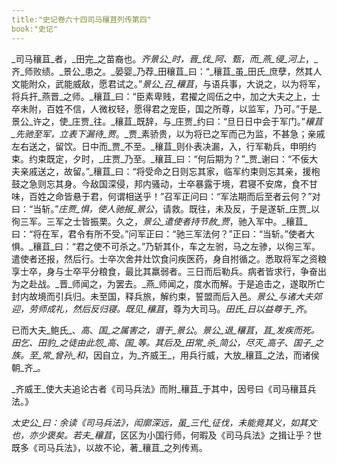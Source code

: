 ```yaml
---
title:"史记卷六十四司马穰苴列传第四"
book:"史记"
---
```

_司马穰苴_者，_田完_之苗裔也。_齐景公_时，_晋_伐_阿_、_甄_，而_燕_侵_河上_，_齐_师败绩。_景公_患之。_晏婴_乃荐_田穰苴_曰：“_穰苴_虽_田氏_庶孽，然其人文能附众，武能威敌，愿君试之。”_景公_召_穰苴_，与语兵事，大说之，以为将军，将兵扞_燕晋_之师。_穰苴_曰：“臣素卑贱，君擢之闾伍之中，加之大夫之上，士卒未附，百姓不信，人微权轻，愿得君之宠臣，国之所尊，以监军，乃可。”于是_景公_许之，使_庄贾_往。_穰苴_既辞，与_庄贾_约曰：“旦日日中会于军门。”_穰苴_先驰至军，立表下漏待_贾_。_贾_素骄贵，以为将已之军而己为监，不甚急；亲戚左右送之，留饮。日中而_贾_不至。_穰苴_则仆表决漏，入，行军勒兵，申明约束。约束既定，夕时，_庄贾_乃至。_穰苴_曰：“何后期为？”_贾_谢曰：“不佞大夫亲戚送之，故留。”_穰苴_曰：“将受命之日则忘其家，临军约束则忘其亲，援枹鼓之急则忘其身。今敌国深侵，邦内骚动，士卒暴露于境，君寝不安席，食不甘味，百姓之命皆悬于君，何谓相送乎！”召军正问曰：“军法期而后至者云何？”对曰：“当斩。”_庄贾_惧，使人驰报_景公_，请救。既往，未及反，于是遂斩_庄贾_以徇三军。三军之士皆振栗。久之，_景公_遣使者持节赦_贾_，驰入军中。_穰苴_曰：“将在军，君令有所不受。”问军正曰：“驰三军法何？”正曰：“当斩。”使者大惧。_穰苴_曰：“君之使不可杀之。”乃斩其仆，车之左驸，马之左骖，以徇三军。遣使者还报，然后行。士卒次舍井灶饮食问疾医药，身自拊循之。悉取将军之资粮享士卒，身与士卒平分粮食，最比其羸弱者。三日而后勒兵。病者皆求行，争奋出为之赴战。_晋_师闻之，为罢去。_燕_师闻之，度水而解。于是追击之，遂取所亡封内故境而引兵归。未至国，释兵旅，解约束，誓盟而后入邑。_景公_与诸大夫郊迎，劳师成礼，然后反归寝。既见_穰苴_，尊为大司马。_田氏_日以益尊于_齐_。

已而大夫_鲍氏_、_高_、_国_之属害之，谮于_景公_。_景公_退_穰苴_，_苴_发疾而死。_田乞_、_田豹_之徒由此怨_高_、_国_等。其后及_田常_杀_简公_，尽灭_高子_、_国子_之族。至_常_曾孙_和_，因自立，为_齐威王_，用兵行威，大放_穰苴_之法，而诸侯朝_齐_。

_齐威王_使大夫追论古者《司马兵法》而附_穰苴_于其中，因号曰《司马穰苴兵法。》

_太史公_曰：余读《司马兵法》，闳廓深远，虽_三代_征伐，未能竟其义，如其文也，亦少褒矣。若夫_穰苴_，区区为小国行师，何暇及《司马兵法》之揖让乎？世既多《司马兵法》，以故不论，著_穰苴_之列传焉。
